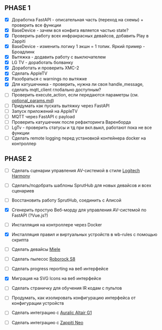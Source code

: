## PHASE 1
- [x] Доработка FastAPI - описательная часть (переход на схемы) + проверить все функции
- [x] BaseDevice - зачем вся конфига является частью state?
- [x] Проверить работу всех инфракрасных девайсов, добавить Play в Zappiti
- [x] BaseDevice - изменить логику 1 экшн = 1 топик. Яркий пример - Броадлинк
- [x] Вытяжка - додавить работу с выключателем
- [x] LG TV - доработать болванку
- [x] Доработать и проверить XMC-2
- [x] Сделать AppleTV
- [x] Разобраться с warnings по вытяжке
- [x] Для катушечника - проверить, нужна ли своя handle_message, сделать mqtt_client глобально доступным?
- [ ] Проверить execute_action, если передаются параметры (см. [optional_params.md](optional_params.md))
- [ ] Придумать как пускать вытяжку через FastAPI
- [ ] Запуск приложений на AppleTV
- [ ] MQTT через FastAPI с payload
- [ ] Проверить катушечник после рефакторинга Варенборда
- [ ] LgTv - проверить статусы и тд при вкл.выкл, работают пока не все функции
- [ ] Сделать remote logging перед установкой контейнера docker на контроллер

## PHASE 2
- [ ] Сделать сценарии управления AV-системой в стиле [Logitech Harmony](scenario_system_spec.md)
- [ ] Сделать/подобрать шаблоны SprutHub для новых девайсов и всех сценариев
- [ ] Восстановить работу SprutHub, соединить с Алисой
- [x] Сгенерить простую Веб-морду для управления AV-системой по FastAPI (?Vue.js?)
- [ ] Инсталляция на контроллере через Docker
- [x] Инсталляция правил и виртуальных устройств в wb-rules с помощью скрипта
- [ ] Сделать девайсы [Miele](https://github.com/nordicopen/pymiele/tree/main)
- [ ] Сделать пылесос [Roborock S8](https://github.com/Python-roborock/python-roborock?tab=readme-ov-file)
- [ ] Сделать progress reporting на веб интерфейсе
- [x] Миграция на SVG Icons на веб интерфейсе
- [ ] Сделать страничку для обучения IR кодам с пультов
- [ ] Продумать, как изолировать конфигурацию интерфейса от конфигурации устройств
- [ ] Сделать интеграцию с [Auralic Altair G1](auralic_stragery.md)
- [ ] Сделать интеграцию с [Zappiti Neo](pyzappiti_implementation_plan.md)

